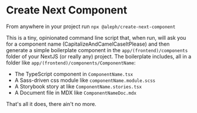 # Create Next Component

From anywhere in your project run `npx @aleph/create-next-component`

This is a tiny, opinionated command line script that, when run, will ask you
for a component name (CapitalizeAndCamelCaseItPlease) and then generate a simple
boilerplate component in the `app/(frontend)/components` folder of your NextJS (or really any)
project. The boilerplate includes, all in a folder like `app/(frontend)/components/ComponentName`:
- The TypeScript component in `ComponentName.tsx`
- A Sass-driven css module like `componentName.module.scss`
- A Storybook story at like `ComponentName.stories.tsx`
- A Document file in MDX like `ComponentNameDoc.mdx`

That's all it does, there ain't no more. 